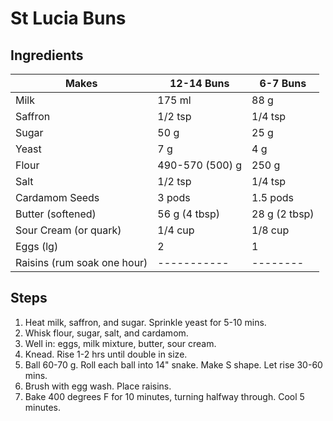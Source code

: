 # St Lucia Buns

## Ingredients

| Makes                       | 12-14 Buns      | 6-7 Buns      |
| --------------------------- | --------------- | ------------- |
| Milk                        | 175 ml          | 88 g          |
| Saffron                     | 1/2 tsp         | 1/4 tsp       |
| Sugar                       | 50 g            | 25 g          |
| Yeast                       | 7 g             | 4 g           |
| Flour                       | 490-570 (500) g | 250 g         |
| Salt                        | 1/2 tsp         | 1/4 tsp       |
| Cardamom Seeds              | 3 pods          | 1.5 pods      |
| Butter (softened)           | 56 g (4 tbsp)   | 28 g (2 tbsp) |
| Sour Cream (or quark)       | 1/4 cup         | 1/8 cup       |
| Eggs (lg)                   | 2               | 1             |
| Raisins (rum soak one hour) | -----------     | --------      |

## Steps

1. Heat milk, saffron, and sugar. Sprinkle yeast for 5-10 mins.
2. Whisk flour, sugar, salt, and cardamom.
3. Well in: eggs, milk mixture, butter, sour cream.
4. Knead. Rise 1-2 hrs until double in size.
5. Ball 60-70 g. Roll each ball into 14" snake. Make S shape. Let rise 30-60 mins.
6. Brush with egg wash. Place raisins.
7. Bake 400 degrees F for 10 minutes, turning halfway through. Cool 5 minutes.
